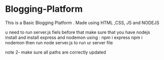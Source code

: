 # Blogging-Platform
This is a Basic Blogging Platform . Made using HTML ,CSS, JS and NODEJS 


u need to run server.js fiels 
before that make sure that you have nodejs install
and install express and nodemon 
using : npm i express
        npm i nodemon
then run node server.js to run ur server file     

note 2- make sure all paths are correctly updated
